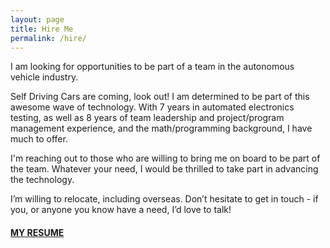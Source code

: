 ```yaml
---
layout: page
title: Hire Me
permalink: /hire/
---
```


I am looking for opportunities to be part of a team in the autonomous vehicle industry.

Self Driving Cars are coming, look out! I am determined to be part of this awesome wave of technology. With 7 years in automated electronics testing, as well as 8 years of team leadership and project/program management experience, and the math/programming background, I have much to offer.

I'm reaching out to those who are willing to bring me on board to be part of the team. Whatever your need, I would be thrilled to take part in advancing the technology. 

I’m willing to relocate, including overseas. Don’t hesitate to get in touch - if you, or anyone you know have a need, I’d love to talk!

#### [MY RESUME](https://github.com/jeremy-shannon/mtgingrass.github.io/)
